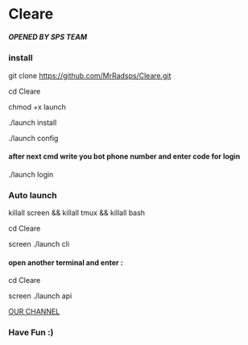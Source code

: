 # Cleare

##### OPENED BY SPS TEAM 

### install

git clone https://github.com/MrRadsps/Cleare.git

cd  Cleare

chmod +x launch

./launch install

./launch config

#### after next cmd write you bot phone number and enter code for login 

./launch login

### Auto launch

killall screen && killall tmux && killall bash 

cd Cleare

screen ./launch cli

#### open another terminal and enter :

cd Cleare 

screen ./launch api

[OUR CHANNEL](https://t.me/joinchat/AAAAAE4lQOVgXks9iHubNw)

### Have Fun :)
